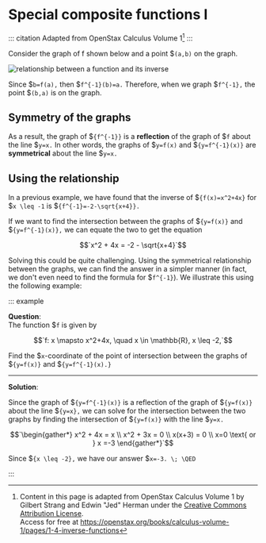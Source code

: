 # Special composite functions I

<!-- prettier-ignore-start -->
::: citation
Adapted from OpenStax Calculus Volume 1[^cite]
:::
<!-- prettier-ignore-end -->

Consider the graph of f shown below and a point $`(a,b)` on the graph.

![relationship between a function and its inverse](/images/h2/fns/openStax_functions_inverse_relationship.jpeg)

Since $`b=f(a),` then $`f^{-1}(b)=a.` Therefore, when we graph $`f^{-1},` the
point $`(b,a)` is on the graph.

## Symmetry of the graphs

As a result, the graph of
$`{f^{-1}}` is a **reflection** of the graph of $`f`
about the line $`y=x.` In other words, the graphs of $`y=f(x)` and
$`{y=f^{-1}(x)}`
are **symmetrical** about the line $`y=x.`

## Using the relationship

In a previous example, we have found that the inverse of
$`{f(x)=x^2+4x}` for
$`x \leq -1` is $`{f^{-1}=-2-\sqrt{x+4}}.`

If we want to find the intersection between the graphs of
$`{y=f(x)}` and
$`{y=f^{-1}(x)},` we can equate the two to get the equation

$$`x^2 + 4x = -2 - \sqrt{x+4}`$$

Solving this could be quite challenging. Using the symmetrical relationship
between the graphs, we can find the answer in a simpler manner (in fact, we
don't even need to find the formula for $`f^{-1}`). We illustrate this using the
following example:

<!-- prettier-ignore-start -->
::: example

**Question**:\
The function $`f` is given by

$$`f: x \mapsto x^2+4x, \quad x \in \mathbb{R}, x \leq -2,`$$

Find the $`x`-coordinate of the point of intersection between the graphs of $`{y=f(x)}` and $`{y=f^{-1}(x).}`

---

**Solution**:

Since the graph of $`{y=f^{-1}(x)}` is a reflection of the graph of $`{y=f(x)}` about the line $`{y=x},` we can solve for the intersection between the two graphs by finding the intersection of $`{y=f(x)}` with the line $`y=x.`

$$`\begin{gather*} x^2 + 4x = x \\ x^2 + 3x = 0 \\ x(x+3) = 0 \\ x=0 \text{ or } x =-3 \end{gather*}`$$

Since $`{x \leq -2},` we have our answer $`x=-3. \; \QED`

:::
<!-- prettier-ignore-end -->

[^cite]:
    Content in this page is adapted from OpenStax Calculus Volume 1 by Gilbert
    Strang and Edwin "Jed" Herman under the
    [Creative Commons Attribution License](https://creativecommons.org/licenses/by/4.0/).\
    Access
    for free at
    <https://openstax.org/books/calculus-volume-1/pages/1-4-inverse-functions>

